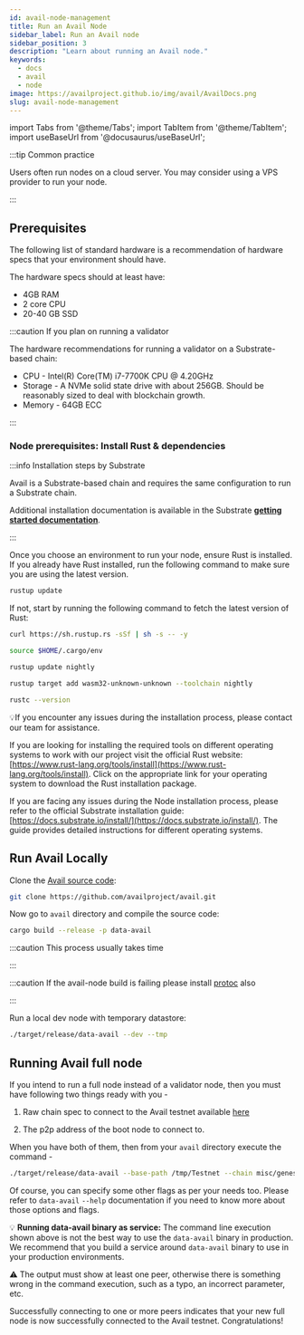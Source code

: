 ```yaml
---
id: avail-node-management
title: Run an Avail Node
sidebar_label: Run an Avail node
sidebar_position: 3
description: "Learn about running an Avail node."
keywords:
  - docs
  - avail
  - node
image: https://availproject.github.io/img/avail/AvailDocs.png
slug: avail-node-management
---
```

import Tabs from '@theme/Tabs';
import TabItem from '@theme/TabItem';
import useBaseUrl from '@docusaurus/useBaseUrl';

:::tip Common practice

Users often run nodes on a cloud server. You may consider using a VPS provider to run your node.

:::

## Prerequisites

The following list of standard hardware is a recommendation of hardware specs that your environment should
have.

The hardware specs should at least have:

* 4GB RAM
* 2 core CPU
* 20-40 GB SSD

:::caution If you plan on running a validator

The hardware recommendations for running a validator on a Substrate-based chain:

* CPU - Intel(R) Core(TM) i7-7700K CPU @ 4.20GHz
* Storage - A NVMe solid state drive with about 256GB. Should be reasonably sized to deal with
  blockchain growth.
* Memory - 64GB ECC

:::

### Node prerequisites: Install Rust & dependencies

:::info Installation steps by Substrate

Avail is a Substrate-based chain and requires the same configuration to run a Substrate chain.

Additional installation documentation is available in the Substrate
**[getting started documentation](https://docs.substrate.io/v3/getting-started/installation/)**.

:::

Once you choose an environment to run your node, ensure Rust is installed.
If you already have Rust installed, run the following command to make sure you are using the latest version.

```sh
rustup update
```

If not, start by running the following command to fetch the latest version of Rust:

```sh
curl https://sh.rustup.rs -sSf | sh -s -- -y

source $HOME/.cargo/env

rustup update nightly

rustup target add wasm32-unknown-unknown --toolchain nightly

rustc --version
```
💡If you encounter any issues during the installation process, please contact our team for assistance.

If you are looking for installing the required tools on different operating systems to work with our project visit the official Rust website: [https://www.rust-lang.org/tools/install](https://www.rust-lang.org/tools/install).
Click on the appropriate link for your operating system to download the Rust installation package.

If you are facing any issues during the Node installation process, please refer to the official Substrate installation guide: [https://docs.substrate.io/install/](https://docs.substrate.io/install/). The guide provides detailed instructions for different operating systems.


## Run Avail Locally

Clone the [Avail source code](https://github.com/availproject/avail.git):

```sh
git clone https://github.com/availproject/avail.git
```

Now go to `avail` directory and compile the source code:

```sh
cargo build --release -p data-avail
```

:::caution This process usually takes time

:::

:::caution If the avail-node build is failing please install [protoc](https://grpc.io/docs/protoc-installation/) also

:::


Run a local dev node with temporary datastore:

```sh
./target/release/data-avail --dev --tmp
```

## Running Avail full node

If you intend to run a full node instead of a validator node, then you must have following two things ready with you -

1) Raw chain spec to connect to the Avail testnet available [here](http://testnet.avail.tools/chainspec.raw.json) 

2) The p2p address of the boot node to connect to.  

When you have both of them, then from your `avail` directory execute the command -

```bash
./target/release/data-avail --base-path /tmp/Testnet --chain misc/genesis/avail-testnet-raw-chain-spec.json --port 30333 --bootnodes /ip4/32.xxx.yyy.21/tcp/30333/p2p/12D3KoxxxxxxxxxxxxxxxxxxxxxxxxxxxxxxxxxxxxxxYwLNRAnW*
``` 

Of course, you can specify some other flags as per your needs too. Please refer to `data-avail` `--help` documentation if you need to know more about those options and flags.


💡  **Running data-avail binary as service:** The command line execution shown above is not the best way to use the `data-avail` binary in production. We recommend that you build a service around `data-avail` binary to use in your production environments. 


⚠️ The output must show at least one peer, otherwise there is something wrong in the command execution, such as a typo, an incorrect parameter, etc. 

Successfully connecting to one or more peers indicates that your new full node is now successfully connected to the Avail testnet. Congratulations!

